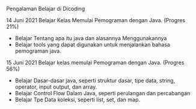 Pengalaman Belajar di Dicoding

14 Juni 2021
Belajar Kelas Memulai Pemograman dengan Java. (Progres 21%)
* Belajar Tentang apa itu java dan alasannya Menggunakannya
* Belajar tools yang dapat digunakan untuk menjalankan bahasa pemograman java.

15 Juni 2021
Belajar kelas memulai Pemograman dengan Java. (Progres 56%)
* Belajar Dasar-dasar java, seperti struktur dasar, tipe data, string, operator, input output, dan array.
* Belajar Control Flow Dalam Java, seperti perulangan dan percabangan
* Belajar Tpe Data koleksi, seperti list, set, dan map.
